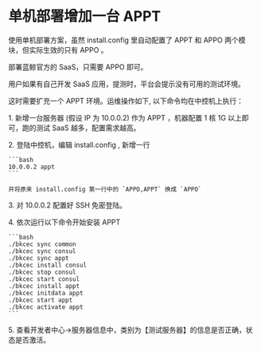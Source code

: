 # 单机部署增加一台 APPT

使用单机部署方案，虽然 install.config 里自动配置了 APPT 和 APPO 两个模块，但实际生效的只有 APPO 。

部署蓝鲸官方的 SaaS，只需要 APPO 即可。

用户如果有自己开发 SaaS 应用，提测时，平台会提示没有可用的测试环境。

这时需要扩充一个 APPT 环境。运维操作如下, 以下命令均在中控机上执行：

1\. 新增一台服务器 (假设 IP 为 10.0.0.2) 作为 APPT ，机器配置 1 核 1G 以上即可，跑的测试 SaaS 越多，配置需求越高。

2\. 登陆中控机，编辑 install.config , 新增一行

    ```bash
    10.0.0.2 appt
    ```

    并将原来 install.config 第一行中的 `APPO,APPT` 换成 `APPO`

3\. 对 10.0.0.2 配置好 SSH 免密登陆。

4\. 依次运行以下命令开始安装 APPT

    ```bash
    ./bkcec sync common
    ./bkcec sync consul
    ./bkcec sync appt
    ./bkcec install consul
    ./bkcec stop consul
    ./bkcec start consul
    ./bkcec install appt
    ./bkcec initdata appt
    ./bkcec start appt
    ./bkcec activate appt
    ```

5\. 查看开发者中心->服务器信息中，类别为【测试服务器】的信息是否正确，状态是否激活。

